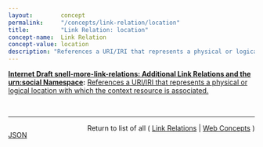 ```yaml
---
layout:        concept
permalink:     "/concepts/link-relation/location"
title:         "Link Relation: location"
concept-name:  Link Relation
concept-value: location
description: "References a URI/IRI that represents a physical or logical location with which the context resource is associated."
---
```


**[Internet Draft snell-more-link-relations: Additional Link Relations and the urn:social Namespace](/specs/IETF/I-D/snell-more-link-relations "This specification defines a number of additional Link Relation Types that can used for a variety of purposes."):** [References a URI/IRI that represents a physical or logical location with which the context resource is associated.](http://tools.ietf.org/html/draft-snell-more-link-relations#section-3 "Read documentation for Link Relation &#34;location&#34;")

<br/>
<hr/>

<p style="float : left"><a href="./location.json" title="JSON representing this particular Web Concept value">JSON</a></p>
<p style="text-align: right">Return to list of all ( <a href="../link-relations">Link Relations</a> | <a href="../">Web Concepts</a> )</p>
